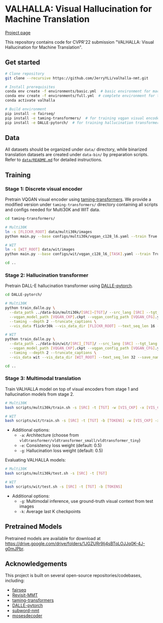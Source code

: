 # VALHALLA: Visual Hallucination for Machine Translation

[Project page](http://www.svcl.ucsd.edu/projects/valhalla/)

This repository contains code for CVPR'22 submission "VALHALLA: Visual Hallucination for Machine Translation".

## Get started

```sh
# Clone repository
git clone --recursive https://github.com/JerryYLi/valhalla-nmt.git

# Install prerequisites
conda env create -f environments/basic.yml  # basic environment for machine translation from pretrained hallucination models; or
conda env create -f environments/full.yml  # complete environment for training visual encoder, hallucination and translation from scratch
conda activate valhalla

# Build environment
pip install -e fairseq/
pip install -e taming-transformers/  # for training vqgan visual encoders
pip install -e DALLE-pytorch/  # for training hallucination transformers
```

## Data

All datasets should be organized under `data/` directory, while binarized translation datasets are created under `data-bin/` by preparation scripts. Refer to [`data/README.md`](data/README.md) for detailed instructions.

## Training

### Stage 1: Discrete visual encoder

Pretrain VQGAN visual encoder using [taming-transformers](https://github.com/CompVis/taming-transformers). We provide a modified version under `taming-transformers/` directory containing all scripts and configs needed for Multi30K and WIT data.

```sh
cd taming-transformers/

# Multi30K
ln -s [FLICKR_ROOT] data/multi30k/images  
python main.py --base configs/multi30k/vqgan_c128_l6.yaml --train True --gpus 0,1,2,3

# WIT
ln -s [WIT_ROOT] data/wit/images
python main.py --base configs/wit/vqgan_c128_l6_[TASK].yaml --train True --gpus 0,1,2,3

cd ..
```

### Stage 2: Hallucination transformer

Pretrain DALL-E hallucination transformer using [DALLE-pytorch](https://github.com/lucidrains/DALLE-pytorch). 

```sh
cd DALLE-pytorch/

# Multi30K
python train_dalle.py \
  --data_path ../data-bin/multi30k/[SRC]-[TGT]/ --src_lang [SRC] --tgt_lang [TGT] \
  --vqgan_model_path [VQGAN_CKP].ckpt --vqgan_config_path [VQGAN_CFG].yaml \
  --taming --depth 2 --truncate_captions \
  --vis_data flickr30k --vis_data_dir [FLICKR_ROOT] --text_seq_len 16 --save_name "multi30k_[SRC]_[TGT]"

# WIT
python train_dalle.py \
  --data_path ../data-bin/wit/[SRC]_[TGT]/ --src_lang [SRC] --tgt_lang [TGT] \
  --vqgan_model_path [VQGAN_CKP].ckpt --vqgan_config_path [VQGAN_CFG].yaml \
  --taming --depth 2 --truncate_captions \
  --vis_data wit --vis_data_dir [WIT_ROOT] --text_seq_len 32 --save_name "wit_[SRC]_[TGT]"

cd ..
```

### Stage 3: Multimodal translation

Train VALHALLA model on top of visual encoders from stage 1 and hallucination models from stage 2.
```sh
# Multi30K
bash scripts/multi30k/train.sh -s [SRC] -t [TGT] -w [VIS_CKP] -x [VIS_CFG] -u [HAL_CKP]

# WIT
bash scripts/wit/train.sh -s [SRC] -t [TGT] -b [TOKENS] -w [VIS_CKP] -x [VIS_CFG] -u [HAL_CKP]
```
- Additional options:
  - `-a`: Architecture (choose from `vldtransformer/vldtransformer_small/vldtransformer_tiny`)
  - `-e`: Consistency loss weight (default: 0.5)
  - `-g`: Hallucination loss weight (default: 0.5)

Evaluating VALHALLA models:
```sh
# Multi30K
bash scripts/multi30k/test.sh -s [SRC] -t [TGT]

# WIT
bash scripts/wit/test.sh -s [SRC] -t [TGT] -b [TOKENS]
```
- Additional options:
  - `-g`: Multimodal inference, use ground-truth visual context from test images
  - `-k`: Average last K checkpoints

## Pretrained Models

Pretrained models are available for download at https://drive.google.com/drive/folders/1JGZURr9Ij4sBTqLOJJq0K-4J-g0mJPbr.

## Acknowledgements
This project is built on several open-source repositories/codebases, including:
- [fairseq](https://github.com/pytorch/fairseq)
- [Revisit-MMT](https://github.com/LividWo/Revisit-MMT)
- [taming-transformers](https://github.com/CompVis/taming-transformers)
- [DALLE-pytorch](https://github.com/lucidrains/DALLE-pytorch)
- [subword-nmt](https://github.com/rsennrich/subword-nmt)
- [mosesdecoder](https://github.com/moses-smt/mosesdecoder)